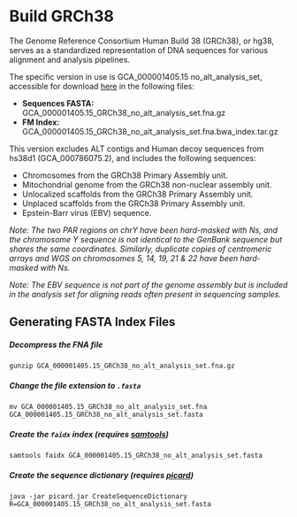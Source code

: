 
# Build GRCh38

The Genome Reference Consortium Human Build 38 (GRCh38), or hg38, serves as a standardized representation of DNA sequences for various alignment and analysis pipelines.

The specific version in use is GCA_000001405.15 no_alt_analysis_set, accessible for download [here](https://ftp.ncbi.nlm.nih.gov/genomes/all/GCA/000/001/405/GCA_000001405.15_GRCh38/seqs_for_alignment_pipelines.ucsc_ids/) in the following files:

- **Sequences FASTA:** GCA_000001405.15_GRCh38_no_alt_analysis_set.fna.gz
- **FM Index:** GCA_000001405.15_GRCh38_no_alt_analysis_set.fna.bwa_index.tar.gz

This version excludes ALT contigs and Human decoy sequences from hs38d1 (GCA_000786075.2), and includes the following sequences:

- Chromosomes from the GRCh38 Primary Assembly unit.
- Mitochondrial genome from the GRCh38 non-nuclear assembly unit.
- Unlocalized scaffolds from the GRCh38 Primary Assembly unit.
- Unplaced scaffolds from the GRCh38 Primary Assembly unit.
- Epstein-Barr virus (EBV) sequence.

*Note: The two PAR regions on chrY have been hard-masked with Ns, and the chromosome Y sequence is not identical to the GenBank sequence but shares the same coordinates. Similarly, duplicate copies of centromeric arrays and WGS on chromosomes 5, 14, 19, 21 & 22 have been hard-masked with Ns.*

*Note: The EBV sequence is not part of the genome assembly but is included in the analysis set for aligning reads often present in sequencing samples.*

## Generating FASTA Index Files

##### Decompress the FNA file 

```text
gunzip GCA_000001405.15_GRCh38_no_alt_analysis_set.fna.gz
```

##### Change the file extension to `.fasta `

```text
mv GCA_000001405.15_GRCh38_no_alt_analysis_set.fna GCA_000001405.15_GRCh38_no_alt_analysis_set.fasta
```

##### Create the `faidx` index (requires [samtools](https://www.htslib.org/))

```text
samtools faidx GCA_000001405.15_GRCh38_no_alt_analysis_set.fasta
```

##### Create the sequence dictionary (requires [picard](https://broadinstitute.github.io/picard/))

```text
java -jar picard.jar CreateSequenceDictionary R=GCA_000001405.15_GRCh38_no_alt_analysis_set.fasta
```
